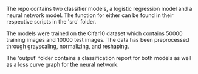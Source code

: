 The repo contains two classifier models, a logistic regression model and a neural network model. The function for either can be found in their respective scripts in the 'src' folder. 

The models were trained on the Cifar10 dataset which contains 50000 training images and 10000 test images. The data has been preprocessed through grayscaling, normalizing, and reshaping.

The 'output' folder contains a classification report for both models as well as a loss curve graph for the neural network.